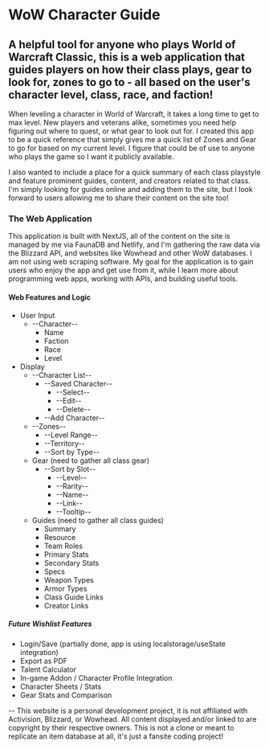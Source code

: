 # WoW Character Guide

## A helpful tool for anyone who plays World of Warcraft Classic, this is a web application that guides players on how their class plays, gear to look for, zones to go to - all based on the user's character level, class, race, and faction!

When leveling a character in World of Warcraft, it takes a long time to get to max level. New players and veterans alike, sometimes you need help figuring out where to quest, or what gear to look out for. I created this app to be a quick reference that simply gives me a quick list of Zones and Gear to go for based on my current level. I figure that could be of use to anyone who plays the game so I want it publicly available.

I also wanted to include a place for a quick summary of each class playstyle and feature prominent guides, content, and creators related to that class. I'm simply looking for guides online and adding them to the site, but I look forward to users allowing me to share their content on the site too!

### The Web Application

This application is built with NextJS, all of the content on the site is managed by me via FaunaDB and Netlify, and I'm gathering the raw data via the Blizzard API, and websites like Wowhead and other WoW databases. I am not using web scraping software. My goal for the application is to gain users who enjoy the app and get use from it, while I learn more about programming web apps, working with APIs, and building useful tools.

#### Web Features and Logic

- User Input
  - --Character--
    - Name
    - Faction
    - Race
    - Level
- Display
  - --Character List--
    - --Saved Character--
      - --Select--
      - --Edit--
      - --Delete--
    - --Add Character--
  - --Zones--
    - --Level Range--
    - --Territory--
    - --Sort by Type--
  - Gear (need to gather all class gear)
    - --Sort by Slot--
      - --Level--
      - --Rarity--
      - --Name--
      - --Link--
      - --Tooltip--
  - Guides (need to gather all class guides)
    - Summary
    - Resource
    - Team Roles
    - Primary Stats
    - Secondary Stats
    - Specs
    - Weapon Types
    - Armor Types
    - Class Guide Links
    - Creator Links

##### Future Wishlist Features

- Login/Save (partially done, app is using localstorage/useState integration)
- Export as PDF
- Talent Calculator
- In-game Addon / Character Profile Integration
- Character Sheets / Stats
- Gear Stats and Comparison

--
This website is a personal development project, it is not affiliated with Activision, Blizzard, or Wowhead. All content displayed and/or linked to are copyright by their respective owners. This is not a clone or meant to replicate an item database at all, it's just a fansite coding project!
